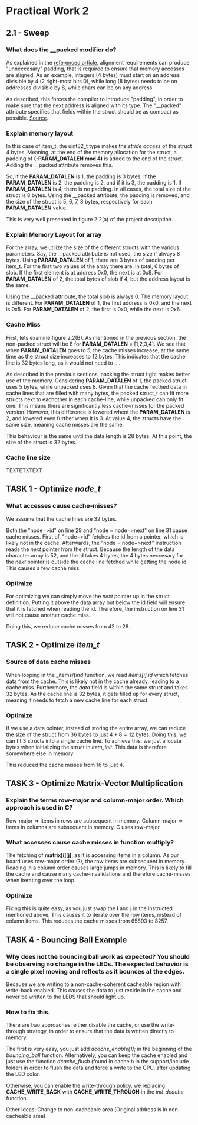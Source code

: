 # Practical Work 2

## 2.1 - Sweep
### What does the __packed modifier do?
As explained in the [referenced article](http://www.catb.org/esr/structure-packing/), alignment requirements can produce "unneccesary" padding, that is required to ensure that memory accesses are aligned. As an example, integers (4 bytes) must start on an address divisible by 4 (2 right-most bits 0), while long (8 bytes) needs to be on addresses divisible by 8, while chars can be on any address.

As described, this forces the compiler to introduce "padding", in order to make sure that the next address is aligned with its type. The "__packed" attribute specifies that fields within the struct should be as compact as possible. [Source](https://www.gnu.org/software/c-intro-and-ref/manual/html_node/Packed-Structures.html). 

### Explain memory layout
In this case of item_t, the uint32_t type makes the _stride access_ of the struct 4 bytes. Meaning, at the end of the memory allocation for the struct, a padding of __(-PARAM_DATALEN mod 4)__ is added to the end of the struct. Adding the __packed attribute removes this.

So, if the __PARAM_DATALEN__ is 1, the padding is 3 bytes. If the __PARAM_DATALEN__ is 2, the padding is 2, and if it is 3, the padding is 1. If __PARAM_DATALEN__ is 4, there is no padding. In all cases, the total size of the struct is 8 bytes.
Using the _\_packed attribute, the padding is removed, and the size of the struct is 5, 6, 7, 8 bytes, respectively for each __PARAM_DATALEN__ value.

This is very well presented in figure 2.2(a) of the project description.

### Explain Memory Layout for array
For the array, we utilize the size of the different structs with the various parameters. 
Say, the _\_packed attribute is not used, the size if always 8 bytes. Using __PARAM_DATALEN__ of 1, there are 3 bytes of padding per item_t. For the first two values of the array there are, in total, 6 bytes of slob. If the first element is at address 0x0, the next is at 0x8. For __PARAM_DATALEN__ of 2, the total bytes of slob if 4, but the address layout is the same.

Using the _\_packed attribute, the total slob is always 0. The memory layout is different. For __PARAM_DATALEN__ of 1, the first address is 0x0, and the next is 0x5. For __PARAM_DATALEN__ of 2, the first is 0x0, while the next is 0x6. 

### Cache Miss
First, lets examine figure 2.2(B). As mentioned in the previous section, the non-packed struct will be 8 for __PARAM_DATALEN__  = [1,2,3,4]. We see that when __PARAM_DATALEN__ goes to 5, the cache misses increase, at the same time as the struct size increases to 12 bytes. This indicates that the cache line is 32 bytes long, as it would not need to ..... 

As described in the previous sections, packing the struct tight makes better use of the memory. Considering __PARAM_DATALEN__ of 1, the packed struct uses 5 bytes, while unpacked uses 8. Given that the cache fecthed data in cache lines that are filled with many bytes, the packed struct_t can fit more structs next to eachother in each cache-line, while unpacked can only fit one. This means there are significantly less cache-misses for the packed version. However, this difference is lowered whent the __PARAM_DATALEN__ is 2, and lowered even further when it is 3. At value 4, the structs have the same size, meaning cache misses are the same. 

This behaviour is the same until the data length is 28 bytes. At this point, the size of the struct is 32 bytes. 



### Cache line size
TEXTETXTEXT



## TASK 1 - Optimize _node\_t_
### What accesses cause cache-misses?
We assume that the cache lines are 32 bytes.

Both the "node−>id" on line 29 and "node = node−>next" on line 31 cause cache misses. First of, "node−>id" fetches the id from a pointer, which is likely not in the cache.
Afterwards, the "node = node−>next" instruction reads the _next_ pointer from the struct. Because the length of the data character array is 52, and the id takes 4 bytes, the 4 bytes neccesary for the _next_ pointer is outside the cache line fetched while getting the node id. This causes a few cache miss.

### Optimize
For optimizing we can simply move the _next_ pointer up in the struct definition. Putting it above the data array but below the id field will ensure that it is fetched when reading the id. Therefore, the instruction on line 31 will not cause another cache miss.

Doing this, we reduce cache misses from 42 to 26.

## TASK 2 - Optimize _item\_t_
### Source of data cache misses
When looping in the _items/_find_ function, we read _items[i].id_ which fetches data from the cache. This is likely not in the cache already, leading to a cache miss. Furthermore, the _data_ field is within the same struct and takes 32 bytes. As the cache line is 32 bytes, it gets filled up for every struct, meaning it needs to fetch a new cache line for each struct.

### Optimize
If we use a data pointer, instead of storing the entire array, we can reduce the size of the struct from 36 bytes to just $4+8=12$ bytes. Doing this, we can fit 3 structs into a single cache line. To achieve this, we just allocate bytes when initializing the struct in _item\_init_. This data is therefore somewhere else in memory. 

This reduced the cache misses from 16 to just 4. 


## TASK 3 - Optimize Matrix-Vector Multiplication
### Explain the terms row-major and column-major order. Which approach is used in C?
Row-major => items in rows are subsequent in memory.
Column-major => items in columns are subsequent in memory.
C uses row-major.

### What accesses cause cache misses in function multiply?
The fetching of __matrix\[i\][j]__, as it is accessing items in a column. As our board uses row-major order (?), the row items are subsequent in memory. Reading in a column order causes large jumps in memory. This is likely to fill the cache and cause many cache-invalidations and therefore cache-misses when iterating over the loop.

### Optimize
Fixing this is quite easy, as you just swap the __i__ and __j__ in the instructed mentioned above. This causes it to iterate over the row items, instead of column items. This reduces the cache misses from 65893 to 8257.


## TASK 4 - Bouncing Ball Example
### Why does not the bouncing ball work as expected? You should be observing no change in the LEDs. The expected behavior is a single pixel moving and reflects as it bounces at the edges.

Because we are writing to a non-cache-coherent cacheable region with write-back enabled. This causes the data to just recide in the cache and never be written to the LEDS that should light up.

### How to fix this.
There are two approaches: either disable the cache, or use the write-through strategy, in order to ensure that the data is written directly to memory.

The first is very easy, you just add _dcache\_enable(1);_ in the beginning of the _bouncing\_ball_ function. Alternatively, you can keep the cache enabled and just use the function _dcache\_flush_ (found in cache.h in the support/include folder) in order to flush the data and force a write to the CPU, after updating the LED color.

Otherwise, you can enable the write-through policy, we replacing __CACHE\_WRITE\_BACK__ with __CACHE\_WRITE\_THROUGH__ in the _init\_dcache_ function. 


Other Ideas: Change to non-cacheable area (Original address is in non-cacheable area)